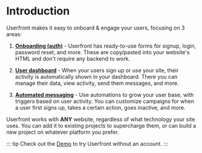 # Introduction

Userfront makes it easy to onboard & engage your users, focusing on 3 areas:

1. [**Onboarding (auth)**](/guide/auth.html) - Userfront has ready-to-use forms for signup, login, password reset, and more. These are copy/pasted into your website's HTML and don't require any backend to work.

2. [**User dashboard**](/guide/dashboard.html) - When your users sign up or use your site, their activity is automatically shown in your dashboard. There you can manage their data, view activity, send them messages, and more.

3. [**Automated messaging**](/guide/messaging.html) - Use automations to grow your user base, with triggers based on user activity. You can customize campaigns for when a user first signs up, takes a certain action, goes inactive, and more.

Userfront works with **ANY** website, regardless of what technology your site uses. You can add it to existing projects to supercharge them, or can build a new project on whatever platform you prefer.

::: tip
Check out the [Demo](https://g48xypb9.demo.userfront.com/) to try Userfront without an account.
:::
